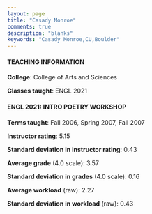 ```yaml
---
layout: page
title: "Casady Monroe" 
comments: true
description: "blanks"
keywords: "Casady Monroe,CU,Boulder"
---
```

<head>
<script src="https://ajax.googleapis.com/ajax/libs/jquery/2.1.3/jquery.min.js"></script>
<script src="https://dl.dropboxusercontent.com/s/pc42nxpaw1ea4o9/highcharts.js?dl=0"></script>
<!-- <script src="../assets/js/highcharts.js"></script> -->
<style type="text/css">@font-face {
	font-family: "Bebas Neue";
	src: url(https://www.filehosting.org/file/details/544349/BebasNeue Regular.otf) format("opentype");
	}
	h1.Bebas { 
		font-family: "Bebas Neue", Verdana, Tahoma;
	}
</style>
</head>
	   
#### TEACHING INFORMATION

**College**: College of Arts and Sciences

**Classes taught**: ENGL 2021

#### ENGL 2021: INTRO POETRY WORKSHOP

**Terms taught**: Fall 2006, Spring 2007, Fall 2007

**Instructor rating**: 5.15

**Standard deviation in instructor rating**: 0.43

**Average grade** (4.0 scale): 3.57

**Standard deviation in grades** (4.0 scale): 0.16

**Average workload** (raw): 2.27

**Standard deviation in workload** (raw): 0.43

